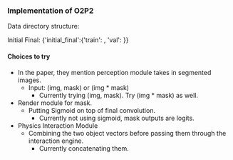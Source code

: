 ### Implementation of O2P2 

Data directory structure:

Initial Final: {'initial_final':{'train': , 'val': }}

#### Choices to try
* In the paper, they mention perception module takes in segmented images. 
    * Input: (img, mask) or (img * mask)
        * Currently trying (img, mask). Try (img * mask) as well. 
* Render module for mask.
    * Putting Sigmoid on top of final convolution.
        * Currently not using sigmoid, mask outputs are logits.
* Physics Interaction Module
    * Combining the two object vectors before passing them through the interaction engine.
        * Currently concatenating them.